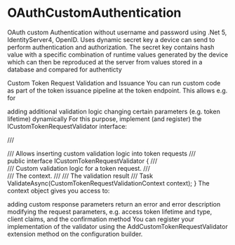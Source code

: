 # OAuthCustomAuthentication
OAuth custom Authentication without username and password using .Net 5, IdentityServer4, OpenID. Uses dynamic secret key a device can send to perform authentication and authorization. The secret key contains hash value with a specific combination of runtime values generated by the device which can then be reproduced at the server from values stored in a database and compared for authenticty

Custom Token Request Validation and Issuance
You can run custom code as part of the token issuance pipeline at the token endpoint. This allows e.g. for

adding additional validation logic
changing certain parameters (e.g. token lifetime) dynamically
For this purpose, implement (and register) the ICustomTokenRequestValidator interface:

/// <summary>
/// Allows inserting custom validation logic into token requests
/// </summary>
public interface ICustomTokenRequestValidator
{
    /// <summary>
    /// Custom validation logic for a token request.
    /// </summary>
    /// <param name="context">The context.</param>
    /// <returns>
    /// The validation result
    /// </returns>
    Task ValidateAsync(CustomTokenRequestValidationContext context);
}
The context object gives you access to:

adding custom response parameters
return an error and error description
modifying the request parameters, e.g. access token lifetime and type, client claims, and the confirmation method
You can register your implementation of the validator using the AddCustomTokenRequestValidator extension method on the configuration builder.
